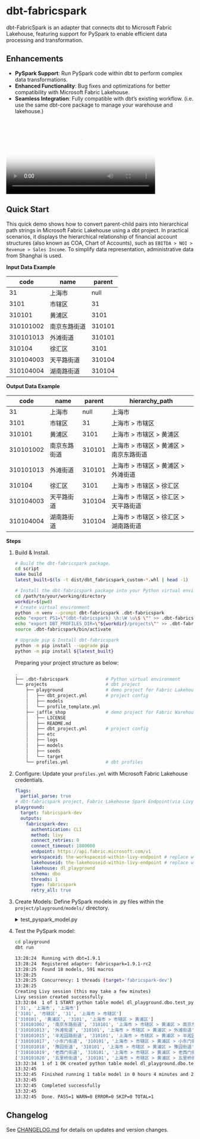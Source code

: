 # dbt-fabricspark

dbt-FabricSpark is an adapter that connects dbt to Microsoft Fabric Lakehouse, featuring support for PySpark to enable efficient data processing and transformation.

## Enhancements
- **PySpark Support**: Run PySpark code within dbt to perform complex data transformations.
- **Enhanced Functionality**: Bug fixes and optimizations for better compatibility with Microsoft Fabric Lakehouse.
- **Seamless Integration**: Fully compatible with dbt’s existing workflow. (i.e. use the same dbt-core package to manage your warehouse and lakehouse.)

<video src="https://www.bilibili.com/video/BV1jcQnYsEh3" data-canonical-src="https://www.bilibili.com/video/BV1jcQnYsEh3" poster="https://i0.hdslb.com/bfs/new_dyn/7ae198f27aa4052a52caded247d5d2b130324339.jpg" controls="controls" class="d-block rounded-bottom-2 border-top width-fit" style="max-height:640px; min-height: 200px"></video>

## Quick Start

This quick demo shows how to convert parent-child pairs into hierarchical path strings in Microsoft Fabric Lakehouse using a dbt project. In practical scenarios, it displays the hierarchical relationship of financial account structures (also known as COA, Chart of Accounts), such as `EBITDA > NOI > Revenue > Sales Income`. To simplify data representation, administrative data from Shanghai is used.

**Input Data Example**

|  code   |   name   |parent|
|---------|----------|------|
|       31|     上海市|  null|
|     3101|     市辖区|    31|
|   310101|     黄浦区|  3101|
|310101002|南京东路街道|310101|
|310101013|   外滩街道|310101|
|   310104|     徐汇区|  3101|
|310104003|  天平路街道|310104|
|310104004|  湖南路街道|310104|


**Output Data Example**

|  code   |   name   |parent|           hierarchy_path         |
|---------|----------|------|----------------------------------|
|       31|     上海市|  null|上海市                             |
|     3101|     市辖区|    31|上海市 > 市辖区                     |
|   310101|     黄浦区|  3101|上海市 > 市辖区 > 黄浦区             |
|310101002|南京东路街道|310101|上海市 > 市辖区 > 黄浦区 > 南京东路街道|
|310101013|   外滩街道|310101|上海市 > 市辖区 > 黄浦区 > 外滩街道    |
|   310104|     徐汇区|  3101|上海市 > 市辖区 > 徐汇区             |
|310104003|  天平路街道|310104|上海市 > 市辖区 > 徐汇区 > 天平路街道 |
|310104004|  湖南路街道|310104|上海市 > 市辖区 > 徐汇区 > 湖南路街道 |

**Steps**

1. Build & Install.

   ```bash
   # Build the dbt-fabricspark package. 
   cd script
   make build
   latest_built=$(ls -t dist/dbt_fabricspark_custom-*.whl | head -1)

   # Install the dbt-fabricspark package into your Python virtual environment.
   cd /path/to/your/working/directory
   workdir=$(pwd)
   # Create virtual environment
   python -m venv --prompt dbt-fabricspark .dbt-fabricspark
   echo "export PS1=\"(dbt-fabricspark) \h:\W \u\$ \"" >> .dbt-fabricspark/bin/activate
   echo "export DBT_PROFILES_DIR=\"${workdir}/projects\"" >> .dbt-fabricspark/bin/activate
   source .dbt-fabricspark/bin/activate

   # Upgrade pip & Install dbt-fabricspark
   python -m pip install --upgrade pip
   python -m pip install ${latest_built}
   ```
   
   Preparing your project structure as below:
   ```bash
   .
   ├── .dbt-fabricspark              # Python virtual environment
   └── projects                      # dbt project
       ├── playground                # demo project for Fabric Lakehouse
       │   ├── dbt_project.yml       # project config
       │   ├── models
       │   └── profile_template.yml
       ├── jaffle_shop               # demo project for Fabric Warehouse. Remove it if you won't to use it.
       │   ├── LICENSE
       │   ├── README.md
       │   ├── dbt_project.yml       # project config
       │   ├── etc
       │   ├── logs
       │   ├── models
       │   ├── seeds
       │   └── target
       └── profiles.yml              # dbt profiles
   ```


2. Configure: Update your `profiles.yml` with Microsoft Fabric Lakehouse credentials.
   
   ```yaml
   flags:
     partial_parse: true
   # dbt-fabricspark project, Fabric Lakehouse Spark Endpoint(via Livy)
   playground:
     target: fabricspark-dev
     outputs:
       fabricspark-dev:
         authentication: CLI
         method: livy
         connect_retries: 0
         connect_timeout: 1800000
         endpoint: https://api.fabric.microsoft.com/v1
         workspaceid: the-workspaceid-within-livy-endpoint # replace with yours
         lakehouseid: the-lakehouseid-within-livy-endpoint # replace with yours
         lakehouse: dl_playground
         schema: dbo
         threads: 1
         type: fabricspark
         retry_all: true
   ```

3. Create Models: Define PySpark models in .py files within the `project/playground/models/` directory.

   <details><summary>test_pyspark_model.py</summary>

   ```python
   import pandas as pd
   from pyspark.sql import DataFrame
   from pyspark.sql.types import ArrayType, StringType
   from io import StringIO
   
   def generate_data(sparkSession)->DataFrame:
       tree = '31:上海市#$01:市辖区#%01:黄浦区#|002:南京东路街道#|013:外滩街道#|015:半淞园路街道#|017:小东门街道#|018:豫园街道#|019:老西门街道#|020:五里桥街道#|021:打浦桥街道#|022:淮海中路街道#|023:瑞金二路街道#%04:徐汇区#|003:天平路街道#|004:湖南路街道#|007:斜土路街道#|008:枫林路街道#|010:长桥街道#|011:田林街道#|012:虹梅路街道   #|013:康健新村街道#|014:徐家汇街道#|015:凌云路街道#|016:龙华街道#|017:漕河泾街道#|103:华泾镇#|501:漕河泾新兴技术开发区#%05:长宁区#|001:华阳路街道#|002:江苏路街道#|004:新华路街道#|005:周家桥街道#|006:天山路街道#|008:仙霞新村街道#|009:虹桥街道#|010:程家桥街道#|011:北新泾街道#|102:新泾镇#%06:静安区#|006:江宁路街道#|011:石门   二路街道#|012:南京西路街道#|013:静安寺街道#|014:曹家渡街道#|015:天目西路街道#|016:北站街道#|017:宝山路街道#|018:共和新路街道#|019:大宁路街道#|020:彭浦新村街道#|021:临汾路街道#|022:芷江西路街道#|101:彭浦镇#%07:普陀区#|005:曹杨新村街道#|014:长风新村街道#|015:长寿路街道#|016:甘泉路街道#|017:石泉路街道#|020:宜川路街道#|021:万   里街道#|022:真如镇街道#|102:长征镇#|103:桃浦镇#%09:虹口区#|009:欧阳路街道#|010:曲阳路街道#|011:广中路街道#|014:嘉兴路街道#|016:凉城新村街道#|017:四川北路街道#|018:北外滩街道#|019:江湾镇街道#%10:杨浦区#|001:定海路街道#|006:平凉路街道#|008:江浦路街道#|009:四平路街道#|012:控江路街道#|013:长白新村街道#|015:延吉新村街道#|016:   殷行街道#|018:大桥街道#|019:五角场街道#|020:新江湾城街道#|021:长海路街道#%12:闵行区#|001:江川路街道#|006:古美街道#|008:新虹街道#|009:浦锦街道#|101:莘庄镇#|102:七宝镇#|103:颛桥镇#|106:华漕镇#|107:虹桥镇#|108:梅陇镇#|110:吴泾镇#|112:马桥镇#|114:浦江镇#|501:莘庄工业区#%13:宝山区#|003:友谊路街道#|007:吴淞街道#|008:张庙街道   #|101:罗店镇#|102:大场镇#|103:杨行镇#|104:月浦镇#|106:罗泾镇#|109:顾村镇#|111:高境镇#|112:庙行镇#|113:淞南镇#|501:宝山工业园区#%14:嘉定区#|001:新成路街道#|002:真新街道#|004:嘉定镇街道#|102:南翔镇#|103:安亭镇#|106:马陆镇#|109:徐行镇#|111:华亭镇#|114:外冈镇#|118:江桥镇#|401:菊园新区#|501:嘉定工业区#%15:浦东新区#|004:   潍坊新村街道#|005:陆家嘴街道#|007:周家渡街道#|008:塘桥街道#|009:上钢新村街道#|010:南码头路街道#|011:沪东新村街道#|012:金杨新村街道#|013:洋泾街道#|014:浦兴路街道#|015:东明路街道#|016:花木街道#|103:川沙新镇#|104:高桥镇#|105:北蔡镇#|110:合庆镇#|114:唐镇#|117:曹路镇#|120:金桥镇#|121:高行镇#|123:高东镇#|125:张江镇#|130:三林   镇#|131:惠南镇#|132:周浦镇#|133:新场镇#|134:大团镇#|136:康桥镇#|137:航头镇#|139:祝桥镇#|140:泥城镇#|141:宣桥镇#|142:书院镇#|143:万祥镇#|144:老港镇#|145:南汇新城镇#|401:芦潮港农场#|402:东海农场#|403:朝阳农场#|501:中国（上海）自由贸易试验区（保税片区）#|502:金桥经济技术开发区#|503:张江高科技园区#%16:金山区#|001:石化街道#|1   01:朱泾镇#|102:枫泾镇#|103:张堰镇#|104:亭林镇#|105:吕巷镇#|107:廊下镇#|109:金山卫镇#|112:漕泾镇#|113:山阳镇#|503:上海湾区高新技术产业开发区#%17:松江区#|001:岳阳街道#|002:永丰街道#|003:方松街道#|004:中山街道#|005:广富林街道#|006:九里亭街道#|102:泗泾镇#|103:佘山镇#|104:车墩镇#|105:新桥镇#|106:洞泾镇#|107:九亭镇#|109:泖   港镇#|116:石湖荡镇#|117:新浜镇#|120:叶榭镇#|121:小昆山镇#|501:松江工业区#|504:佘山度假区#|507:上海松江出口加工区#%18:青浦区#|001:夏阳街道#|002:盈浦街道#|003:香花桥街道#|102:朱家角镇#|103:练塘镇#|104:金泽镇#|105:赵巷镇#|106:徐泾镇#|107:华新镇#|109:重固镇#|110:白鹤镇#%20:奉贤区#|001:西渡街道#|002:奉浦街道#|003:金海街道#|   101:南桥镇#|102:奉城镇#|104:庄行镇#|106:金汇镇#|109:四团镇#|111:青村镇#|118:柘林镇#|123:海湾镇#|503:海湾旅游区#%51:崇明区#|101:城桥镇#|102:堡镇#|103:新河镇#|104:庙镇#|105:竖新镇#|106:向化镇#|107:三星镇#|108:港沿镇#|109:中兴镇#|110:陈家镇#|111:绿华镇#|112:港西镇#|113:建设镇#|114:新海镇#|115:东平镇#|116:长兴镇#|201:   新村乡#|202:横沙乡#|401:前卫农场#|402:东平林场#|501:上实现代农业园区'
       data=['code,name,parent']
       p=['']*4
       for node in tree.split('#'):
           i = '$%|'.find(node[0])+1
           [k,v] = node.strip('$%|').split(':')
           p[i]=k
           data.append(''.join(p[:i+1])+f",{v},"+''.join(p[:i]))
       
       csv_content = '\n'.join(data)
       pandas_df = pd.read_csv(StringIO(csv_content),dtype=str)
       spark_df = sparkSession.createDataFrame(pandas_df)
       return spark_df
   
   def find_hierarchy_path(linked_list:ArrayType, target_node:StringType)->ArrayType(StringType()):
       result = []
       visited = set()
       next_node = target_node
   
       map_dict = {}
       for item in linked_list:
           map_dict.update(item)
   
       while next_node in map_dict and next_node not in visited:
           result.append(next_node)
           visited.add(next_node)
           next_node = map_dict.get(next_node)
   
       return result
   
   def reverse_array(input:ArrayType)->ArrayType(StringType()):
       return input[::-1]
   
   def model(dbt, session) -> DataFrame:
       spark_df = generate_data(session)
       spark_df.show()
   
       stg_table="stg_prop_city_dist"
       lakehouseName="dl_playground"
       spark_df.createOrReplaceTempView(stg_table)
   
       session.udf.register("find_hierarchy_path", find_hierarchy_path, ArrayType(StringType()))
       session.udf.register("reverse_array", reverse_array, ArrayType(StringType()))
   
       sql_stmt = f"""
       select
           code
           ,name
           ,parent
           ,regexp_replace(concat_ws(' > ', reverse_array(find_hierarchy_path(nodes, code_name))),'[0-9]*::', '') as hierarchy_path
       from (
           select
               cur.code
               ,cur.name
               ,concat(cur.code, '::', cur.name) as code_name
               ,cur.parent
               ,collect_list(
                       map(
                           concat(cur.code, '::', cur.name)
                           ,case when parent.code is null or cur.parent is null or lower(trim(cur.parent)) = 'null'
                                   then concat(cur.code, '::', cur.name)
                                   else concat(parent.code, '::', parent.name)
                           end)
                       ) OVER ()                 as nodes
           from {stg_table} as cur
           left join {stg_table} as parent
               on cur.parent = parent.code
           ) tbl
       """
       final_df = session.sql(sql_stmt)
       return final_df
   ```
</details>

4. Test the PySpark model:
   ```bash
   cd playground
   dbt run
   ```


   ```bash
   13:28:24  Running with dbt=1.9.1
   13:28:24  Registered adapter: fabricspark=1.9.1-rc2
   13:28:25  Found 18 models, 591 macros
   13:28:25  
   13:28:25  Concurrency: 1 threads (target='fabricspark-dev')
   13:28:25  
   Creating Livy session (this may take a few minutes)
   Livy session created successfully
   13:32:04  1 of 1 START python table model dl_playground.dbo.test_pyspark_model ........... [RUN]
   ['31', '上海市', '上海市']
   ['3101', '市辖区', '31', '上海市 > 市辖区']
   ['310101', '黄浦区', '3101', '上海市 > 市辖区 > 黄浦区']
   ['310101002', '南京东路街道', '310101', '上海市 > 市辖区 > 黄浦区 > 南京东路街道']
   ['310101013', '外滩街道', '310101', '上海市 > 市辖区 > 黄浦区 > 外滩街道']
   ['310101015', '半淞园路街道', '310101', '上海市 > 市辖区 > 黄浦区 > 半淞园路街道']
   ['310101017', '小东门街道', '310101', '上海市 > 市辖区 > 黄浦区 > 小东门街道']
   ['310101018', '豫园街道', '310101', '上海市 > 市辖区 > 黄浦区 > 豫园街道']
   ['310101019', '老西门街道', '310101', '上海市 > 市辖区 > 黄浦区 > 老西门街道']
   ['310101020', '五里桥街道', '310101', '上海市 > 市辖区 > 黄浦区 > 五里桥街道']
   13:32:34  1 of 1 OK created python table model dl_playground.dbo.test_pyspark_model ...... [OK in 29.31s]
   13:32:45  
   13:32:45  Finished running 1 table model in 0 hours 4 minutes and 20.19 seconds (260.19s).
   13:32:45  
   13:32:45  Completed successfully
   13:32:45  
   13:32:45  Done. PASS=1 WARN=0 ERROR=0 SKIP=0 TOTAL=1
   ```

## Changelog
See [CHANGELOG.md](./CHANGELOG.md) for details on updates and version changes.
